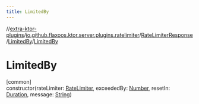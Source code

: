 ```yaml
---
title: LimitedBy
---
```

//[extra-ktor-plugins](../../../../index.md)/[io.github.flaxoos.ktor.server.plugins.ratelimiter](../../index.md)/[RateLimiterResponse](../index.md)/[LimitedBy](index.md)/[LimitedBy](-limited-by.md)



# LimitedBy



[common]\
constructor(rateLimiter: [RateLimiter](../../-rate-limiter/index.md), exceededBy: [Number](https://kotlinlang.org/api/latest/jvm/stdlib/kotlin/-number/index.md), resetIn: [Duration](https://kotlinlang.org/api/latest/jvm/stdlib/kotlin.time/-duration/index.md), message: [String](https://kotlinlang.org/api/latest/jvm/stdlib/kotlin/-string/index.md))




